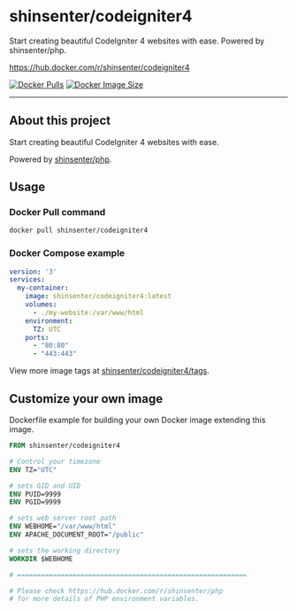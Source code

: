 # shinsenter/codeigniter4

Start creating beautiful CodeIgniter 4 websites with ease. Powered by shinsenter/php.

https://hub.docker.com/r/shinsenter/codeigniter4

[![Docker Pulls](https://img.shields.io/docker/pulls/shinsenter/codeigniter4)](https://hub.docker.com/r/shinsenter/codeigniter4) [![Docker Image Size](https://img.shields.io/docker/image-size/shinsenter/codeigniter4/latest?label=shinsenter%2Fcodeigniter4)](https://hub.docker.com/r/shinsenter/codeigniter4/tags)

* * *

## About this project

Start creating beautiful CodeIgniter 4 websites with ease.

Powered by [shinsenter/php](https://hub.docker.com/r/shinsenter/php).

## Usage

### Docker Pull command

```bash
docker pull shinsenter/codeigniter4
```

### Docker Compose example

```yml
version: '3'
services:
  my-container:
    image: shinsenter/codeigniter4:latest
    volumes:
      - ./my-website:/var/www/html
    environment:
      TZ: UTC
    ports:
      - "80:80"
      - "443:443"
```

View more image tags at [shinsenter/codeigniter4/tags](https://hub.docker.com/r/shinsenter/codeigniter4/tags).

## Customize your own image

Dockerfile example for building your own Docker image extending this image.

```Dockerfile
FROM shinsenter/codeigniter4

# Control your timezone
ENV TZ="UTC"

# sets GID and UID
ENV PUID=9999
ENV PGID=9999

# sets web server root path
ENV WEBHOME="/var/www/html"
ENV APACHE_DOCUMENT_ROOT="/public"

# sets the working directory
WORKDIR $WEBHOME

# ==========================================================

# Please check https://hub.docker.com/r/shinsenter/php
# for more details of PHP environment variables.
```